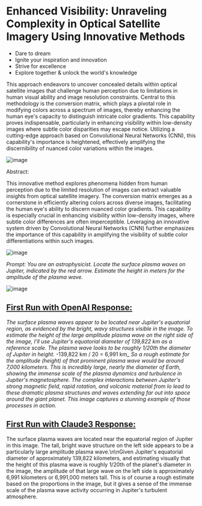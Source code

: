 # Enhanced Visibility: Unraveling Complexity in Optical Satellite Imagery Using Innovative Methods

- Dare to dream
- Ignite your inspiration and innovation
- Strive for excellence
- Explore together & unlock the world's knowledge

This approach endeavors to uncover concealed details within optical satellite images that challenge human perception due to limitations in human visual ability and image resolution constraints. Central to this methodology is the conversion matrix, which plays a pivotal role in modifying colors across a spectrum of images, thereby enhancing the human eye's capacity to distinguish intricate color gradients. This capability proves indispensable, particularly in enhancing visibility within low-density images where subtle color disparities may escape notice. Utilizing a cutting-edge approach based on Convolutional Neural Networks (CNN), this capability's importance is heightened, effectively amplifying the discernibility of nuanced color variations within the images.

![image](https://github.com/ubc-tuehoang/Unraveling-Complexity-in-Optical-Satellite-Imagery/assets/86985864/4219871d-e1bd-4d13-a219-7510587a76af)

Abstract:

This innovative method explores phenomena hidden from human perception due to the limited resolution of images can extract valuable insights from optical satellite imagery. The conversion matrix emerges as a cornerstone in efficiently altering colors across diverse images, facilitating the human eye's ability to discern nuanced color gradients. This capability is especially crucial in enhancing visibility within low-density images, where subtle color differences are often imperceptible. Leveraging an innovative system driven by Convolutional Neural Networks (CNN) further emphasizes the importance of this capability in amplifying the visibility of subtle color differentiations within such images.

![image](https://github.com/ubc-tuehoang/Unraveling-Complexity-in-Optical-Satellite-Imagery/assets/86985864/96a5f589-6f53-4b62-84ff-797bf0509e5e)


_Prompt: You are an astrophysicist. Locate the surface plasma waves on Jupiter, indicated by the red arrow. Estimate the height in meters for the amplitude of the plasma wave._

![image](https://github.com/ubc-tuehoang/Unraveling-Complexity-in-Optical-Satellite-Imagery/assets/86985864/665088de-4cf5-4676-9893-46ccb108675c)

## <ins>First Run with OpenAI Response:</ins>
_The surface plasma waves appear to be located near Jupiter's equatorial region, as evidenced by the bright, wavy structures visible in the image. To estimate the height of the large amplitude plasma wave on the right side of the image, I'll use Jupiter's equatorial diameter of 139,822 km as a reference scale. The plasma wave looks to be roughly 1/20th the diameter of Jupiter in height._ 
-139,822 km / 20 = 6,991 km_ 
_So a rough estimate for the amplitude (height) of that prominent plasma wave would be around 7,000 kilometers. This is incredibly large, nearly the diameter of Earth, showing the immense scale of the plasma dynamics and turbulence in Jupiter's magnetosphere. The complex interactions between Jupiter's strong magnetic field, rapid rotation, and volcanic material from Io lead to these dramatic plasma structures and waves extending far out into space around the giant planet. This image captures a stunning example of those processes in action._

## <ins>First Run with Claude3 Response:</ins>
The surface plasma waves are located near the equatorial region of Jupiter in this image. The tall, bright wave structure on the left side appears to be a particularly large amplitude plasma wave.\n\nGiven Jupiter's equatorial diameter of approximately 139,822 kilometers, and estimating visually that the height of this plasma wave is roughly 1/20th of the planet's diameter in the image, the amplitude of that large wave on the left side is approximately 6,991 kilometers or 6,991,000 meters tall. This is of course a rough estimate based on the proportions in the image, but it gives a sense of the immense scale of the plasma wave activity occurring in Jupiter's turbulent atmosphere.




